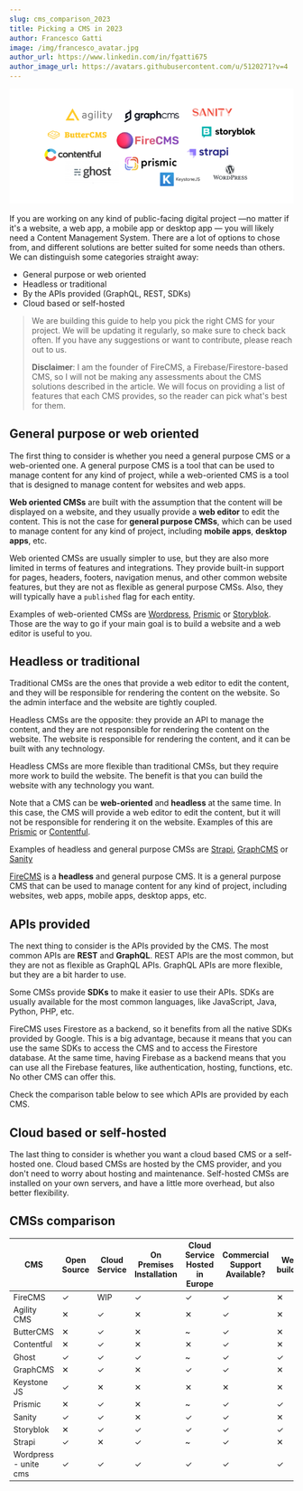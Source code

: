 ```yaml
---
slug: cms_comparison_2023
title: Picking a CMS in 2023
author: Francesco Gatti
image: /img/francesco_avatar.jpg
author_url: https://www.linkedin.com/in/fgatti675
author_image_url: https://avatars.githubusercontent.com/u/5120271?v=4
---
```


![CMSs](../static/img/cmss_cloud.png)

If you are working on any kind of public-facing digital project —no matter if
it's a website, a web app, a mobile app or desktop app — you will likely need a
Content Management System.
There are a lot of options to chose from, and different solutions are better
suited for some needs than others.
We can distinguish some categories straight away:

* General purpose or web oriented
* Headless or traditional
* By the APIs provided (GraphQL, REST, SDKs)
* Cloud based or self-hosted

> We are building this guide to help you pick the right CMS for your project.
> We will be updating it regularly, so make sure to check back often.
> If you have any suggestions or want to contribute, please reach out to us.
>
>
> **Disclaimer**: I am the founder of FireCMS, a Firebase/Firestore-based CMS,
> so I will not be making any assessments about the CMS solutions described in
> the article.
> We will focus on providing a list of features that each CMS provides, so the
> reader can pick what's best for them.

## General purpose or web oriented

The first thing to consider is whether you need a general purpose CMS or a
web-oriented one. A general purpose CMS is a tool that can be used to manage
content for any kind of project, while a web-oriented CMS is a tool that is
designed to manage content for websites and web apps.

**Web oriented CMSs** are built with the assumption that the content will be
displayed on a website, and they usually provide a **web editor** to edit the
content. This is not the case for **general purpose CMSs**, which can be used
to manage content for any kind of project, including **mobile apps**, **desktop
apps**, etc.

Web oriented CMSs are usually simpler to use, but they are also more limited in
terms of features and integrations. They provide built-in support for
pages, headers, footers, navigation menus, and other common website features,
but they are not as flexible as general purpose CMSs. Also, they will typically
have a `published` flag for each entity.

Examples of web-oriented CMSs are [Wordpress](https://wordpress.com/),
[Prismic](https://prismic.io/) or [Storyblok](https://www.storyblok.com/).
Those are the way to go if your main goal is to build a website and a
web editor is useful to you.

## Headless or traditional

Traditional CMSs are the ones that provide a web editor to edit the content,
and they will be responsible for rendering the content on the website. So
the admin interface and the website are tightly coupled.

Headless CMSs are the opposite: they provide an API to manage the content,
and they are not responsible for rendering the content on the website. The
website is responsible for rendering the content, and it can be built with
any technology.

Headless CMSs are more flexible than traditional CMSs, but they require more
work to build the website. The benefit is that you can build the website
with any technology you want.

Note that a CMS can be **web-oriented** and **headless** at the same time. In
this case, the CMS will provide a web editor to edit the content, but it will
not be responsible for rendering it on the website. Examples of this are
[Prismic](https://prismic.io/) or [Contentful](https://www.contentful.com/).

Examples of headless and general purpose CMSs are [Strapi](https://strapi.io/),
[GraphCMS](https://graphcms.com/) or [Sanity](https://www.sanity.io/)

[FireCMS](https://firecms.co/) is a **headless** and general purpose CMS.
It is a general purpose CMS that can be used to manage content
for any kind of project, including websites, web apps, mobile apps, desktop
apps, etc.

## APIs provided

The next thing to consider is the APIs provided by the CMS. The most common
APIs are **REST** and **GraphQL**. REST APIs are the most common, but they
are not as flexible as GraphQL APIs. GraphQL APIs are more flexible, but
they are a bit harder to use.

Some CMSs provide **SDKs** to make it easier to use their APIs. SDKs are
usually available for the most common languages, like JavaScript, Java, Python,
PHP, etc.

FireCMS uses Firestore as a backend, so it benefits from all the native SDKs
provided by Google. This is a big advantage, because it means that you can
use the same SDKs to access the CMS and to access the Firestore database.
At the same time, having Firebase as a backend means that you can use all the
Firebase features, like authentication, hosting, functions, etc. No other CMS
can offer this.

Check the comparison table below to see which APIs are provided by each CMS.

## Cloud based or self-hosted

The last thing to consider is whether you want a cloud based CMS or a
self-hosted one. Cloud based CMSs are hosted by the CMS provider, and you
don't need to worry about hosting and maintenance. Self-hosted CMSs are
installed on your own servers, and have a little more overhead, but also
better flexibility.

## CMSs comparison

| CMS                   | Open Source | Cloud Service | On Premises Installation | Cloud Service Hosted in Europe | Commercial Support Available? | Web builder | Real time support | GraphQL: API | REST: API | Search: Full Text Search | Image: Manipulation | CDN Support | Backup Feature | Import/Export | CLI   | SDK: Java | SDK: C# | SDK: PHP | SDK: JavaScript | SDK: React | SDK: AngularJS | SDK: TypeScript | Web Hooks | Eventbus | Client Side Forms | Plugin System | Customizable UI | User Management | Role Based Permissions | Document Level Permissions | OAuth 2.0 Support | Content Trees | Content Relations: Support for nesting fields/elements | Versioning |
|-----------------------|-------------|---------------|--------------------------|--------------------------------|-------------------------------|-------------|-------------------|--------------|-----------|--------------------------|---------------------|-------------|----------------|---------------|-------|-----------|---------|----------|-----------------|------------|----------------|-----------------|-----------|----------|-------------------|---------------|-----------------|-----------------|------------------------|----------------------------|-------------------|---------------|--------------------------------------------------------|------------|
| FireCMS               |     ✓    | WIP           |           ✓           |              ✓              |              ✓             |    ✕    |        ✓       |     ✕    |    ✓   |           ✓           |         ✓        |     ✓    |      ✓      |      ✓     | ✕ |    ✓   |   ✓  |   ✓   |       ✓      |    ✓    |      ✓      |       ✓      |    ✓   |   ✓   |        ✓       |      ✓     |       ✓      |       ✓      |          ✓          |            ✓            |        ✓       |      ✓     |                          ✓                          |    ✓    |
| Agility CMS           |    ✕    |      ✓     |           ✕          |              ✕             |              ✓             |    ✕    |       ✕       |     ✓     |    ✓   |           ✓           |         ✓        |     ✓    | ~          |      ✓     | ✕ |   ✕   |   ✓  |   ✕  |       ✓      |    ✓    |      ✕     |      ✕      |    ✓   | ~    |        ✓       |      ✓     |       ✓      |       ✓      |          ✓          |            ✓            |        ✓       |      ✓     |                          ✓                          |    ✓    |
| ButterCMS             |    ✕    |      ✓     |           ✕          | ~                          |              ✓             |    ✕    |       ✕       |     ✓     |    ✓   |           ✓           |         ✓        |     ✓    |      ✕     |      ✓     | ✕ |   ✕   |   ✓  |   ✓   |       ✓      |    ✓    |      ✓      |      ✕      |    ✓   |   ✕  |       ✕       |     ✕     |      ✕      |      ✕      |          ✓          |            ✕           |       ✕       |     ✕     |                          ✓                          |    ✕   |
| Contentful            |    ✕    |      ✓     |           ✕          |              ✕             |              ✓             |    ✕    |       ✕       |     ✓     |    ✓   |           ✓           |         ✓        |     ✓    |      ✕     |      ✓     |  ✓ |    ✓   |   ✓  |   ✓   |       ✓      |    ✕   |      ✕     |       ✓      |    ✓   |   ✕  |       ✕       |     ✕     |       ✓      |      ✕      |          ✓          |            ✕           |        ✓       |     ✕     |                          ✓                          |    ✓    |
| Ghost                 |     ✓    |      ✓     |           ✓           | ~                          |              ✓             |     ✓    |       ✕       |     ✕    |    ✓   | ~                    | ~               | ~       | ~          | ~         |  ✓ | ~     | ~   | ~    |       ✓      | ~      | ~          | ~           |    ✓   | ~    | ~             |     ✕     | ~           |      ✕      |          ✓          |            ✕           | ~             | ~         | ~                                                  |    ✕   |
| GraphCMS              |    ✕    |      ✓     |           ✕          |              ✓              |              ✓             |    ✕    |       ✕       |     ✓     |    ✓   |           ✓           |         ✓        |     ✓    |      ✓      |      ✓     | ✕ |   ✕   |  ✕  |   ✕  |       ✓      |    ✓    |      ✓      |       ✓      |    ✓   |   ✕  |        ✓       |     ✕     |      ✕      |      ✕      |          ✓          |            ✕           |       ✕       |     ✕     |                          ✕                         |    ✕   |
| Keystone JS           |     ✓    |     ✕     |           ✕          |              ✕             |             ✕             |    ✕    |       ✕       |     ✓     |   ✕   |           ✕          |                     |    ✕    |      ✕     |      ✓     |  ✓ |   ✕   |  ✕  |   ✕  |      ✕      |    ✕   |      ✕     |      ✕      |   ✕   |   ✕  |        ✓       |      ✓     |       ✓      |       ✓      |          ✓          |            ✓            |        ✓       |     ✕     |                                                        |    ✕   |
| Prismic               |    ✕    |      ✓     |           ✕          | ~                          |              ✓             |     ✓    |       ✕       |     ✓     |    ✓   |           ✓           |         ✓        |     ✓    |      ✕     |      ✓     |  ✓ |    ✓   |   ✓  |   ✓   |       ✓      |    ✕   |      ✕     |      ✕      |    ✓   |   ✕  |       ✕       |     ✕     |      ✕      |      ✕      |          ✓          |            ✕           |       ✕       |     ✕     |                          ✕                         |    ✓    |
| Sanity                |     ✓    |      ✓     |           ✕          |              ✓              |              ✓             |    ✕    |       ✕       |     ✓     |    ✓   |           ✓           |         ✓        |     ✓    |      ✕     |      ✓     |  ✓ |   ✕   |   ✓  |   ✓   |       ✓      |    ✓    |      ✕     |       ✓      |    ✓   |   ✓   |        ✓       |      ✓     |       ✓      |       ✓      |          ✓          |            ✓            |        ✓       |     ✕     |                          ✓                          |    ✓    |
| Storyblok             |    ✕    |      ✓     |           ✓           |              ✓              |              ✓             |     ✓    |       ✕       |     ✓     |    ✓   |           ✓           |         ✓        |     ✓    |      ✓      |      ✓     |  ✓ |    ✓   |  ✕  |   ✓   |       ✓      |    ✓    |      ✓      |       ✓      |    ✓   |   ✓   |       ✕       |      ✓     |       ✓      |       ✓      |          ✓          |            ✓            |        ✓       |      ✓     |                          ✓                          |    ✓    |
| Strapi                |     ✓    |     ✕     |           ✓           | ~                          |              ✓             |    ✕    |       ✕       |     ✓     |    ✓   |           ✓           |         ✓        |     ✓    |      ✕     |     ✕     |  ✓ |   ✕   |  ✕  |   ✕  |       ✓      |    ✕   |      ✕     |      ✕      |    ✓   |   ✕  |        ✓       |      ✓     |       ✓      |       ✓      |          ✓          |            ✓            |        ✓       |     ✕     |                          ✓                          |    ✕   |
| Wordpress - unite cms |     ✓    |      ✓     |           ✓           |              ✓              |              ✓             |     ✓    |       ✕       |     ✓     |    ✓   | ~                    | ~               |     ✓    |      ✕     |      ✓     |  ✓ |   ✕   |  ✕  |   ✕  |      ✕      |    ✕   |      ✕     |      ✕      |    ✓   |   ✕  |       ✕       |     ✕     |       ✓      |      ✕      |          ✓          |            ✓            | ~             | ~         |                          ✓                          |    ✓    |
